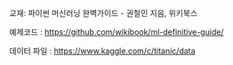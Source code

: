 


교재: 파이썬 머신러닝 완벽가이드 - 권철민 지음, 위키북스


예제코드 : https://github.com/wikibook/ml-definitive-guide/

데이터 파일  : https://www.kaggle.com/c/titanic/data



